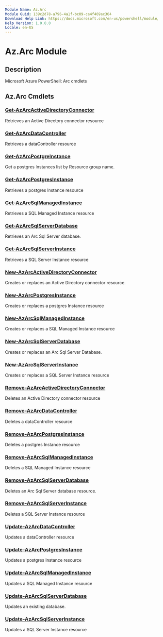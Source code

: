 ```yaml
---
Module Name: Az.Arc
Module Guid: 139c2d78-a796-4a1f-bc09-ca4f469ac364
Download Help Link: https://docs.microsoft.com/en-us/powershell/module/az.arc
Help Version: 1.0.0.0
Locale: en-US
---
```


# Az.Arc Module
## Description
Microsoft Azure PowerShell: Arc cmdlets

## Az.Arc Cmdlets
### [Get-AzArcActiveDirectoryConnector](Get-AzArcActiveDirectoryConnector.md)
Retrieves an Active Directory connector resource

### [Get-AzArcDataController](Get-AzArcDataController.md)
Retrieves a dataController resource

### [Get-AzArcPostgreInstance](Get-AzArcPostgreInstance.md)
Get a postgres Instances list by Resource group name.

### [Get-AzArcPostgresInstance](Get-AzArcPostgresInstance.md)
Retrieves a postgres Instance resource

### [Get-AzArcSqlManagedInstance](Get-AzArcSqlManagedInstance.md)
Retrieves a SQL Managed Instance resource

### [Get-AzArcSqlServerDatabase](Get-AzArcSqlServerDatabase.md)
Retrieves an Arc Sql Server database.

### [Get-AzArcSqlServerInstance](Get-AzArcSqlServerInstance.md)
Retrieves a SQL Server Instance resource

### [New-AzArcActiveDirectoryConnector](New-AzArcActiveDirectoryConnector.md)
Creates or replaces an Active Directory connector resource.

### [New-AzArcPostgresInstance](New-AzArcPostgresInstance.md)
Creates or replaces a postgres Instance resource

### [New-AzArcSqlManagedInstance](New-AzArcSqlManagedInstance.md)
Creates or replaces a SQL Managed Instance resource

### [New-AzArcSqlServerDatabase](New-AzArcSqlServerDatabase.md)
Creates or replaces an Arc Sql Server Database.

### [New-AzArcSqlServerInstance](New-AzArcSqlServerInstance.md)
Creates or replaces a SQL Server Instance resource

### [Remove-AzArcActiveDirectoryConnector](Remove-AzArcActiveDirectoryConnector.md)
Deletes an Active Directory connector resource

### [Remove-AzArcDataController](Remove-AzArcDataController.md)
Deletes a dataController resource

### [Remove-AzArcPostgresInstance](Remove-AzArcPostgresInstance.md)
Deletes a postgres Instance resource

### [Remove-AzArcSqlManagedInstance](Remove-AzArcSqlManagedInstance.md)
Deletes a SQL Managed Instance resource

### [Remove-AzArcSqlServerDatabase](Remove-AzArcSqlServerDatabase.md)
Deletes an Arc Sql Server database resource.

### [Remove-AzArcSqlServerInstance](Remove-AzArcSqlServerInstance.md)
Deletes a SQL Server Instance resource

### [Update-AzArcDataController](Update-AzArcDataController.md)
Updates a dataController resource

### [Update-AzArcPostgresInstance](Update-AzArcPostgresInstance.md)
Updates a postgres Instance resource

### [Update-AzArcSqlManagedInstance](Update-AzArcSqlManagedInstance.md)
Updates a SQL Managed Instance resource

### [Update-AzArcSqlServerDatabase](Update-AzArcSqlServerDatabase.md)
Updates an existing database.

### [Update-AzArcSqlServerInstance](Update-AzArcSqlServerInstance.md)
Updates a SQL Server Instance resource

